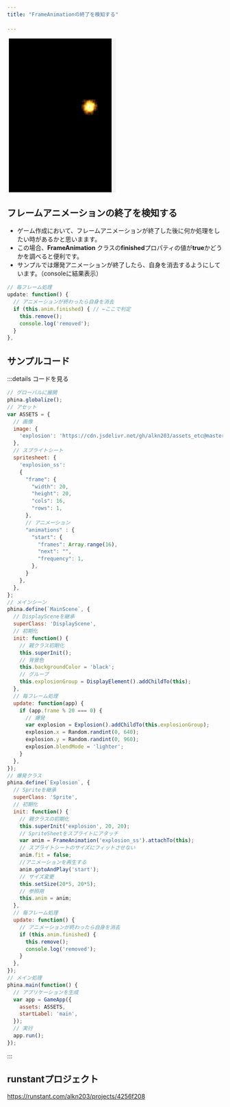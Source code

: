 ```yaml
---
title: "FrameAnimationの終了を検知する"

---
```


![frameanimation-end](/images/frameanimation-end.gif)

## フレームアニメーションの終了を検知する
* ゲーム作成において、フレームアニメーションが終了した後に何か処理をしたい時があるかと思いまます。
* この場合、**FrameAnimation** クラスの**finished**プロパティの値が**true**かどうかを調べると便利です。
* サンプルでは爆発アニメーションが終了したら、自身を消去するようにしています。（consoleに結果表示）

```js
// 毎フレーム処理
update: function() {
  // アニメーションが終わったら自身を消去
  if (this.anim.finished) { // ←ここで判定
    this.remove();
    console.log('removed');
  }
},
```

## サンプルコード
:::details コードを見る
```js
// グローバルに展開
phina.globalize();
// アセット
var ASSETS = {
  // 画像
  image: {
    'explosion': 'https://cdn.jsdelivr.net/gh/alkn203/assets_etc@master/explosion.png',
  },
  // スプライトシート
  spritesheet: {
    'explosion_ss':
    {
      "frame": {
        "width": 20,
        "height": 20,
        "cols": 16,
        "rows": 1,
      },
      // アニメーション
      "animations" : {
        "start": {
          "frames": Array.range(16),
          "next": "",
          "frequency": 1,
        },
      }
    },
  },
};
// メインシーン
phina.define(`MainScene`, {
  // DisplaySceneを継承
  superClass: 'DisplayScene',
  // 初期化
  init: function() {
    // 親クラス初期化
    this.superInit();
    // 背景色
    this.backgroundColor = 'black';
    // グループ
    this.explosionGroup = DisplayElement().addChildTo(this);
  },
  // 毎フレーム処理
  update: function(app) {
    if (app.frame % 20 === 0) {
      // 爆発
      var explosion = Explosion().addChildTo(this.explosionGroup);
      explosion.x = Random.randint(0, 640);
      explosion.y = Random.randint(0, 960);
      explosion.blendMode = 'lighter';
    }
  },
});
// 爆発クラス
phina.define(`Explosion`, {
  // Spriteを継承
  superClass: 'Sprite',
  // 初期化
  init: function() {
    // 親クラスの初期化
    this.superInit('explosion', 20, 20);
    // SpriteSheetをスプライトにアタッチ
    var anim = FrameAnimation('explosion_ss').attachTo(this);
    // スプライトシートのサイズにフィットさせない
    anim.fit = false;
    //アニメーションを再生する
    anim.gotoAndPlay('start');
    // サイズ変更
    this.setSize(20*5, 20*5);
    // 参照用
    this.anim = anim;
  },
  // 毎フレーム処理
  update: function() {
    // アニメーションが終わったら自身を消去
    if (this.anim.finished) {
      this.remove();
      console.log('removed');
    }
  },
});
// メイン処理
phina.main(function() {
  // アプリケーションを生成
  var app = GameApp({
    assets: ASSETS,
    startLabel: 'main',
  });
  // 実行
  app.run();
});
```
:::

## runstantプロジェクト
https://runstant.com/alkn203/projects/4256f208